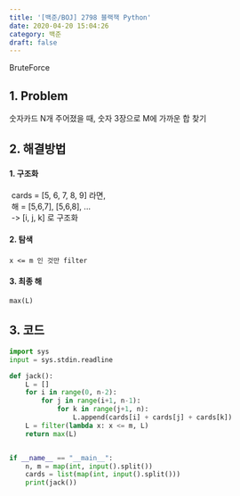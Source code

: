 ```yaml
---
title: '[백준/BOJ] 2798 블랙잭 Python'
date: 2020-04-20 15:04:26
category: 백준
draft: false
---
```

BruteForce

## 1. Problem <br>

숫자카드 N개 주어졌을 때, 숫자 3장으로 M에 가까운 합 찾기

## 2. 해결방법

#### 1. 구조화
&nbsp;cards = [5, 6, 7, 8, 9] 라면,<br>
&nbsp;해 = [5,6,7], [5,6,8], ...<br>
&nbsp;-> [i, j, k] 로 구조화

#### 2. 탐색 <br>
    x <= m 인 것만 filter
#### 3. 최종 해 <br>
    max(L)

## 3. 코드
```python
import sys
input = sys.stdin.readline

def jack():
    L = []
    for i in range(0, n-2):
        for j in range(i+1, n-1):
            for k in range(j+1, n):
                L.append(cards[i] + cards[j] + cards[k])
    L = filter(lambda x: x <= m, L)
    return max(L)


if __name__ == "__main__":
    n, m = map(int, input().split())
    cards = list(map(int, input().split()))
    print(jack())
```
